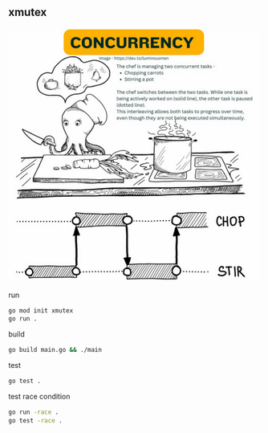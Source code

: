 ## xmutex

<img src="./imgs/1.png" alt="x" />

run
```sh
go mod init xmutex
go run .
```

build
```sh
go build main.go && ./main
```

test
```sh
go test .
```

test race condition
```sh
go run -race .
go test -race .
```
